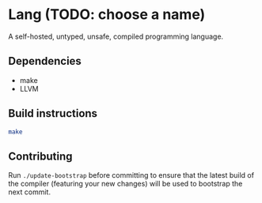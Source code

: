 # Lang (TODO: choose a name)

A self-hosted, untyped, unsafe, compiled programming language.

## Dependencies

- make
- LLVM

## Build instructions

```sh
make
```

## Contributing

Run `./update-bootstrap` before committing to ensure that the latest build of
the compiler (featuring your new changes) will be used to bootstrap the next
commit.
